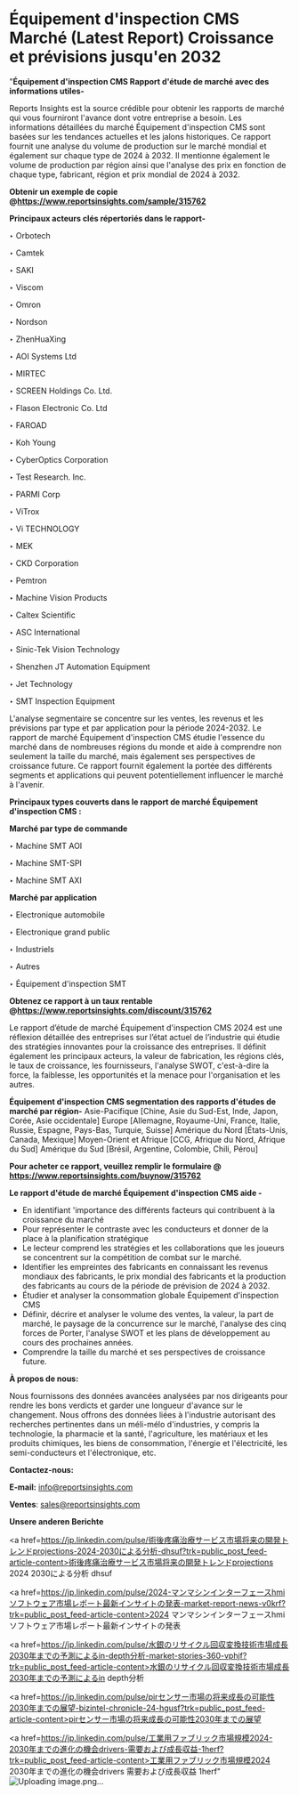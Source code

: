 # Équipement d'inspection CMS Marché (Latest Report) Croissance et prévisions jusqu'en 2032

"<strong>Équipement d'inspection CMS Rapport d'étude de marché avec des informations utiles-</strong>

Reports Insights est la source crédible pour obtenir les rapports de marché qui vous fourniront l'avance dont votre entreprise a besoin. Les informations détaillées du marché Équipement d'inspection CMS sont basées sur les tendances actuelles et les jalons historiques. Ce rapport fournit une analyse du volume de production sur le marché mondial et également sur chaque type de 2024 à 2032. Il mentionne également le volume de production par région ainsi que l'analyse des prix en fonction de chaque type, fabricant, région et prix mondial de 2024 à 2032.

<strong><b>Obtenir un exemple de copie @</b></strong><a href=https://www.reportsinsights.com/sample/315762><strong><b>https://www.reportsinsights.com/sample/315762</b></strong></a>

<b>Principaux acteurs clés répertoriés dans le rapport-</b>

<b> </b>‣ Orbotech

‣ Camtek

‣ SAKI

‣ Viscom

‣ Omron

‣ Nordson

‣ ZhenHuaXing

‣ AOI Systems Ltd

‣ MIRTEC

‣ SCREEN Holdings Co. Ltd.

‣ Flason Electronic Co. Ltd

‣ FAROAD

‣ Koh Young

‣ CyberOptics Corporation

‣ Test Research. Inc.

‣ PARMI Corp

‣ ViTrox

‣ Vi TECHNOLOGY

‣ MEK

‣ CKD Corporation

‣ Pemtron

‣ Machine Vision Products

‣ Caltex Scientific

‣ ASC International

‣ Sinic-Tek Vision Technology

‣ Shenzhen JT Automation Equipment

‣ Jet Technology

‣ SMT Inspection Equipment

L'analyse segmentaire se concentre sur les ventes, les revenus et les prévisions par type et par application pour la période 2024-2032. Le rapport de marché Équipement d'inspection CMS étudie l'essence du marché dans de nombreuses régions du monde et aide à comprendre non seulement la taille du marché, mais également ses perspectives de croissance future. Ce rapport fournit également la portée des différents segments et applications qui peuvent potentiellement influencer le marché à l'avenir.

<strong>Principaux types couverts dans le rapport de marché Équipement d'inspection CMS :</strong>

<strong>Marché par type de commande</strong>

‣ Machine SMT AOI

‣ Machine SMT-SPI

‣ Machine SMT AXI

<strong>Marché par application</strong>

‣ Electronique automobile

‣ Electronique grand public

‣ Industriels

‣ Autres

‣ Équipement d'inspection SMT

<strong><b>Obtenez ce rapport à un taux rentable @</b></strong><a href=https://www.reportsinsights.com/discount/315762><strong><b>https://www.reportsinsights.com/discount/315762</b></strong></a>

Le rapport d’étude de marché Équipement d'inspection CMS 2024 est une réflexion détaillée des entreprises sur l’état actuel de l’industrie qui étudie des stratégies innovantes pour la croissance des entreprises. Il définit également les principaux acteurs, la valeur de fabrication, les régions clés, le taux de croissance, les fournisseurs, l'analyse SWOT, c'est-à-dire la force, la faiblesse, les opportunités et la menace pour l'organisation et les autres.

<strong>Équipement d'inspection CMS segmentation des rapports d'études de marché par région-</strong>
Asie-Pacifique [Chine, Asie du Sud-Est, Inde, Japon, Corée, Asie occidentale]
Europe [Allemagne, Royaume-Uni, France, Italie, Russie, Espagne, Pays-Bas, Turquie, Suisse]
Amérique du Nord [États-Unis, Canada, Mexique]
Moyen-Orient et Afrique [CCG, Afrique du Nord, Afrique du Sud]
Amérique du Sud [Brésil, Argentine, Colombie, Chili, Pérou]

<strong>Pour acheter ce rapport, veuillez remplir le formulaire @   <a href=https://www.reportsinsights.com/buynow/315762>https://www.reportsinsights.com/buynow/315762</a></strong>

<strong>Le rapport d'étude de marché Équipement d'inspection CMS aide -</strong>
<ul>
  <li>En identifiant 'importance des différents facteurs qui contribuent à la croissance du marché</li>
  <li>Pour représenter le contraste avec les conducteurs et donner de la place à la planification stratégique</li>
  <li>Le lecteur comprend les stratégies et les collaborations que les joueurs se concentrent sur la compétition de combat sur le marché.</li>
  <li>Identifier les empreintes des fabricants en connaissant les revenus mondiaux des fabricants, le prix mondial des fabricants et la production des fabricants au cours de la période de prévision de 2024 à 2032.</li>
  <li>Étudier et analyser la consommation globale Équipement d'inspection CMS</li>
  <li>Définir, décrire et analyser le volume des ventes, la valeur, la part de marché, le paysage de la concurrence sur le marché, l'analyse des cinq forces de Porter, l'analyse SWOT et les plans de développement au cours des prochaines années.</li>
  <li>Comprendre la taille du marché et ses perspectives de croissance future.</li>
</ul>
<strong>À propos de nous:</strong>

Nous fournissons des données avancées analysées par nos dirigeants pour rendre les bons verdicts et garder une longueur d'avance sur le changement. Nous offrons des données liées à l'industrie autorisant des recherches pertinentes dans un méli-mélo d'industries, y compris la technologie, la pharmacie et la santé, l'agriculture, les matériaux et les produits chimiques, les biens de consommation, l'énergie et l'électricité, les semi-conducteurs et l'électronique, etc.

<strong>Contactez-nous:</strong>

<strong>E-mail:</strong> <a href=mailto:info@reportsinsights.com>info@reportsinsights.com</a>

<strong>Ventes</strong>: <a href=mailto:sales@reportsinsights.com>sales@reportsinsights.com</a>

<strong>Unsere anderen Berichte</strong>

<a href=https://jp.linkedin.com/pulse/術後疼痛治療サービス市場将来の開発トレンドprojections-2024-2030による分析-dhsuf?trk=public_post_feed-article-content>術後疼痛治療サービス市場将来の開発トレンドprojections 2024 2030による分析 dhsuf</a>

<a href=https://jp.linkedin.com/pulse/2024-マンマシンインターフェースhmiソフトウェア市場レポート最新インサイトの発表-market-report-news-v0krf?trk=public_post_feed-article-content>2024 マンマシンインターフェースhmiソフトウェア市場レポート最新インサイトの発表</a>

<a href=https://jp.linkedin.com/pulse/水銀のリサイクル回収変換技術市場成長2030年までの予測によるin-depth分析-market-stories-360-vphjf?trk=public_post_feed-article-content>水銀のリサイクル回収変換技術市場成長2030年までの予測によるin depth分析</a>

<a href=https://jp.linkedin.com/pulse/pirセンサー市場の将来成長の可能性2030年までの展望-bizintel-chronicle-24-hgusf?trk=public_post_feed-article-content>pirセンサー市場の将来成長の可能性2030年までの展望</a>

<a href=https://jp.linkedin.com/pulse/工業用ファブリック市場規模2024-2030年までの進化の機会drivers-需要および成長収益-1herf?trk=public_post_feed-article-content>工業用ファブリック市場規模2024 2030年までの進化の機会drivers 需要および成長収益 1herf</a>"
![Uploading image.png…]()
